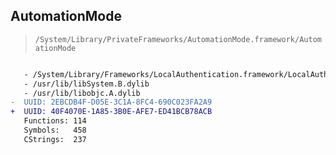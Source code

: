 ## AutomationMode

> `/System/Library/PrivateFrameworks/AutomationMode.framework/AutomationMode`

```diff

   - /System/Library/Frameworks/LocalAuthentication.framework/LocalAuthentication
   - /usr/lib/libSystem.B.dylib
   - /usr/lib/libobjc.A.dylib
-  UUID: 2EBCDB4F-D05E-3C1A-8FC4-690C023FA2A9
+  UUID: 40F4070E-1A85-3B0E-AFE7-ED41BCB78ACB
   Functions: 114
   Symbols:   458
   CStrings:  237

```

